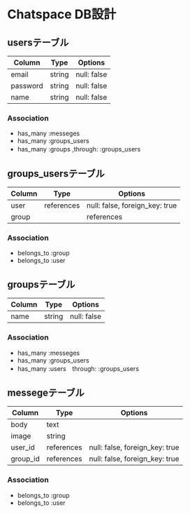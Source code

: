 # Chatspace DB設計

## usersテーブル
|Column|Type|Options|
|------|----|-------|
|email|string|null: false|
|password|string|null: false|
|name|string|null: false|

### Association
- has_many :messeges
- has_many :groups_users
- has_many :groups ,through: :groups_users　

## groups_usersテーブル
|Column|Type|Options|
|------|----|-------|
|user|references|null: false, foreign_key: true|
|group||references|null: false, foreign_key: true|

### Association
- belongs_to :group
- belongs_to :user

## groupsテーブル
|Column|Type|Options|
|------|----|-------|
|name|string|null: false|

### Association
- has_many :messeges
- has_many :groups_users
- has_many :users　through: :groups_users　

## messegeテーブル
|Column|Type|Options|
|------|----|-------|
|body|text|
|image|string||
|user_id|references|null: false, foreign_key: true|
|group_id|references|null: false, foreign_key: true|

### Association
- belongs_to :group
- belongs_to :user
